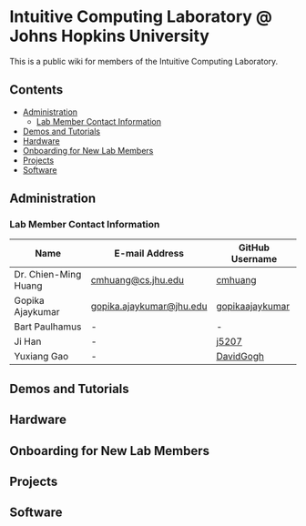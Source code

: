 # Intuitive Computing Laboratory @ Johns Hopkins University

This is a public wiki for members of the Intuitive Computing Laboratory.
## Contents
  - [Administration](#administration)
    - [Lab Member Contact Information](#lab-member-contact-information)
  - [Demos and Tutorials](#demos-and-tutorials)
  - [Hardware](#hardware)
  - [Onboarding for New Lab Members](#onboarding-for-new-lab-members)
  - [Projects](#projects)
  - [Software](#software)

## Administration
### Lab Member Contact Information 

|    Name     | E-mail Address | GitHub Username |
| ------------- | ------------- | ------------- | 
| Dr. Chien-Ming Huang  | cmhuang@cs.jhu.edu  | [cmhuang](https://github.com/cmhuang)  | 
| Gopika Ajaykumar  | gopika.ajaykumar@jhu.edu  | [gopikaajaykumar](https://github.com/gopikaajaykumar)  |
| Bart Paulhamus  | -  | -  |
| Ji Han  | -  | [j5207](https://github.com/j5207)  |
| Yuxiang Gao  | -  | [DavidGogh](https://github.com/DavidGogh)  |

## Demos and Tutorials
## Hardware
## Onboarding for New Lab Members
## Projects
## Software
